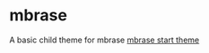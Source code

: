 mbrase
======

A basic child theme for mbrase [mbrase start theme](www.github.com/marthings/mbrase)
